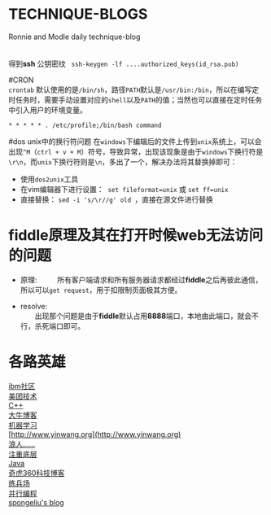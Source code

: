 # TECHNIQUE-BLOGS
Ronnie and Modle daily technique-blog<br><br><br>
得到**ssh** 公钥密纹 ` ssh-keygen -lf ....authorized_keys(id_rsa.pub)`

#CRON  
`crontab` 默认使用的是`/bin/sh`，路径`PATH`默认是`/usr/bin:/bin`，所以在编写定时任务时，需要手动设置对应的`shell`以及`PATH`的值；当然也可以直接在定时任务中引入用户的环境变量。

```shell
* * * * * . /etc/profile;/bin/bash command
```

#dos unix中的换行符问题
在`windows`下编辑后的文件上传到`unix`系统上，可以会出现`^M`（`ctrl + v + M`）符号，导致异常，出现该现象是由于`windows`下换行符是`\r\n`，而`unix`下换行符则是`\n`，多出了一个，解决办法将其替换掉即可：

- 使用`dos2unix`工具
- 在vim编辑器下进行设置：  `set fileformat=unix` 或 `set ff=unix`
- 直接替换： `sed -i 's/\r//g' old `，直接在源文件进行替换

# fiddle原理及其在打开时候web无法访问的问题  
- 原理:  
&emsp;&emsp;所有客户端请求和所有服务器请求都经过**fiddle**之后再彼此通信，所以可以`get request`，用于扣限制页面极其方便。

- resolve:     
&emsp;&emsp;出现那个问题是由于**fiddle**默认占用**8888**端口，本地由此端口，就会不行，杀死端口即可。

# 各路英雄  

[ibm社区](http://www.ibm.com/developerworks/cn/)<br>
[美团技术](http://tech.meituan.com)<br>
[C++](http://www.cppblog.com)<br>
[大牛博客](https://www.byvoid.com)<br>
[机器学习](http://freemind.pluskid.org)<br>
[http://www.yinwang.org](http://www.yinwang.org)<br>
[浪人……](http://www.hankcs.com)<br>
[注重底层](https://ring0.me)<br>
[Java](http://colobu.com)<br>
[奇虎360科技博客](http://blogs.360.cn)  <br>
[练兵场](https://leetcode.com/problemset/algorithms/)  
[并行编程](http://www.parallellabs.com)  
[spongeliu's blog](http://www.spongeliu.com/)
